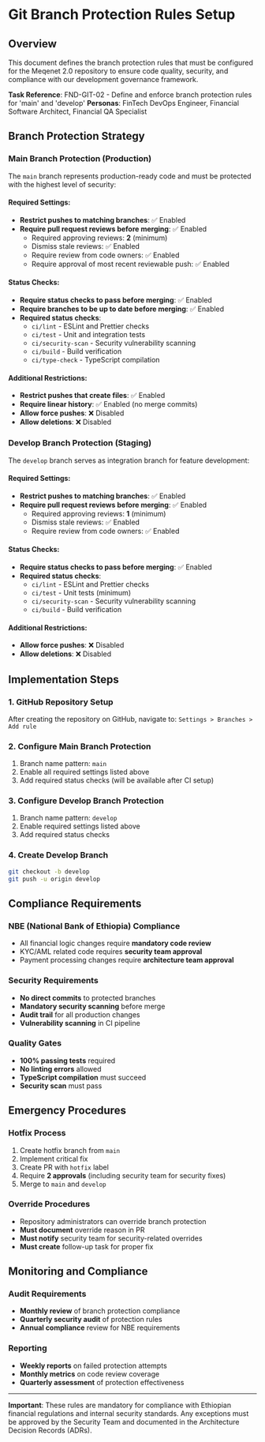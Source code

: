# Git Branch Protection Rules Setup

## Overview

This document defines the branch protection rules that must be configured for the Meqenet 2.0
repository to ensure code quality, security, and compliance with our development governance
framework.

**Task Reference**: FND-GIT-02 - Define and enforce branch protection rules for 'main' and 'develop'
**Personas**: FinTech DevOps Engineer, Financial Software Architect, Financial QA Specialist

## Branch Protection Strategy

### Main Branch Protection (Production)

The `main` branch represents production-ready code and must be protected with the highest level of
security:

#### Required Settings:

- **Restrict pushes to matching branches**: ✅ Enabled
- **Require pull request reviews before merging**: ✅ Enabled
  - Required approving reviews: **2** (minimum)
  - Dismiss stale reviews: ✅ Enabled
  - Require review from code owners: ✅ Enabled
  - Require approval of most recent reviewable push: ✅ Enabled

#### Status Checks:

- **Require status checks to pass before merging**: ✅ Enabled
- **Require branches to be up to date before merging**: ✅ Enabled
- **Required status checks**:
  - `ci/lint` - ESLint and Prettier checks
  - `ci/test` - Unit and integration tests
  - `ci/security-scan` - Security vulnerability scanning
  - `ci/build` - Build verification
  - `ci/type-check` - TypeScript compilation

#### Additional Restrictions:

- **Restrict pushes that create files**: ✅ Enabled
- **Require linear history**: ✅ Enabled (no merge commits)
- **Allow force pushes**: ❌ Disabled
- **Allow deletions**: ❌ Disabled

### Develop Branch Protection (Staging)

The `develop` branch serves as integration branch for feature development:

#### Required Settings:

- **Restrict pushes to matching branches**: ✅ Enabled
- **Require pull request reviews before merging**: ✅ Enabled
  - Required approving reviews: **1** (minimum)
  - Dismiss stale reviews: ✅ Enabled
  - Require review from code owners: ✅ Enabled

#### Status Checks:

- **Require status checks to pass before merging**: ✅ Enabled
- **Required status checks**:
  - `ci/lint` - ESLint and Prettier checks
  - `ci/test` - Unit tests (minimum)
  - `ci/security-scan` - Security vulnerability scanning
  - `ci/build` - Build verification

#### Additional Restrictions:

- **Allow force pushes**: ❌ Disabled
- **Allow deletions**: ❌ Disabled

## Implementation Steps

### 1. GitHub Repository Setup

After creating the repository on GitHub, navigate to: `Settings > Branches > Add rule`

### 2. Configure Main Branch Protection

1. Branch name pattern: `main`
2. Enable all required settings listed above
3. Add required status checks (will be available after CI setup)

### 3. Configure Develop Branch Protection

1. Branch name pattern: `develop`
2. Enable required settings listed above
3. Add required status checks

### 4. Create Develop Branch

```bash
git checkout -b develop
git push -u origin develop
```

## Compliance Requirements

### NBE (National Bank of Ethiopia) Compliance

- All financial logic changes require **mandatory code review**
- KYC/AML related code requires **security team approval**
- Payment processing changes require **architecture team approval**

### Security Requirements

- **No direct commits** to protected branches
- **Mandatory security scanning** before merge
- **Audit trail** for all production changes
- **Vulnerability scanning** in CI pipeline

### Quality Gates

- **100% passing tests** required
- **No linting errors** allowed
- **TypeScript compilation** must succeed
- **Security scan** must pass

## Emergency Procedures

### Hotfix Process

1. Create hotfix branch from `main`
2. Implement critical fix
3. Create PR with `hotfix` label
4. Require **2 approvals** (including security team for security fixes)
5. Merge to `main` and `develop`

### Override Procedures

- Repository administrators can override branch protection
- **Must document** override reason in PR
- **Must notify** security team for security-related overrides
- **Must create** follow-up task for proper fix

## Monitoring and Compliance

### Audit Requirements

- **Monthly review** of branch protection compliance
- **Quarterly security audit** of protection rules
- **Annual compliance** review for NBE requirements

### Reporting

- **Weekly reports** on failed protection attempts
- **Monthly metrics** on code review coverage
- **Quarterly assessment** of protection effectiveness

---

**Important**: These rules are mandatory for compliance with Ethiopian financial regulations and
internal security standards. Any exceptions must be approved by the Security Team and documented in
the Architecture Decision Records (ADRs).
